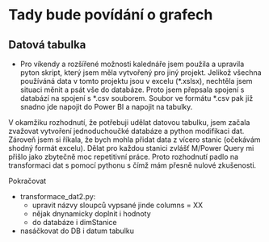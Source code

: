 # Tady bude povídání o grafech

## Datová tabulka
* Pro víkendy a rozšířené možnosti kalednáře jsem použila a upravila pyton skript, který jsem měla vytvořený pro jiný projekt. Jelikož všechna používáná data v tomto projektu jsou v excelu (*.xslsx), nechtěla jsem situaci měnit a psát vše do databáze. Proto jsem přepsala spojení s databází na spojení s *.csv souborem. Soubor ve formátu *.csv pak již snadno jde napojit do Power BI a napojit na tabulky.

V okamžiku rozhodnutí, že potřebuji udělat datovou tabulku, jsem začala zvažovat vytvoření jednoduchoučké databáze a python modifikaci dat. Zároveň jsem si říkala, že bych mohla přidat data z vícero stanic (očekávám shodný formát excelu). Dělat pro každou stanici zvlášť M/Power Query mi přišlo jako zbytečně moc repetitivní práce. Proto rozhodnutí padlo na transformaci dat s pomocí pythonu s čímž mám přesně nulové zkušenosti.

Pokračovat
* transformace_dat2.py:
    * upravit názvy sloupců vypsané jinde columns = XX
    * nějak dnynamicky doplnit i hodnoty
    * do databáze i dimStanice
* nasáčkovat do DB i datum tabulku